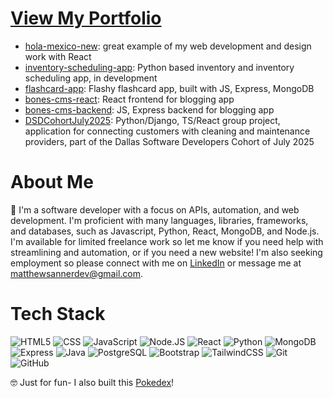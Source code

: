 # [**View My Portfolio**](https://github.com/stars/matthewsanner/lists/portfolio)

- [hola-mexico-new](https://github.com/matthewsanner/hola-mexico-new): great example of my web development and design work with React
- [inventory-scheduling-app](https://github.com/matthewsanner/inventory-scheduling-app): Python based inventory and inventory scheduling app, in development
- [flashcard-app](https://github.com/matthewsanner/flashcard-app): Flashy flashcard app, built with JS, Express, MongoDB
- [bones-cms-react](https://github.com/matthewsanner/bones-cms-react): React frontend for blogging app
- [bones-cms-backend](https://github.com/matthewsanner/bones-cms-backend): JS, Express backend for blogging app
- [DSDCohortJuly2025](https://github.com/team-aaryan-and-yoon/DSDCohortJuly2025): Python/Django, TS/React group project, application for connecting customers with cleaning and maintenance providers, part of the Dallas Software Developers Cohort of July 2025

# About Me

👋 I'm a software developer with a focus on APIs, automation, and web development. I'm proficient with many languages, libraries, frameworks, and databases, such as Javascript, Python, React, MongoDB, and Node.js. I'm available for limited freelance work so let me know if you need help with streamlining and automation, or if you need a new website! I'm also seeking employment so please connect with me on [LinkedIn](https://www.linkedin.com/in/matthew-sanner2/) or message me at [matthewsannerdev@gmail.com](mailto:matthewsannerdev@gmail.com).

# Tech Stack

![HTML5](https://img.shields.io/badge/-HTML5-333333?logo=HTML5) ![CSS](https://img.shields.io/badge/-CSS-333333?logo=css3) ![JavaScript](https://img.shields.io/badge/-JavaScript-333333?logo=javascript) ![Node.JS](https://img.shields.io/badge/-Node.js-333333?logo=node.js) ![React](https://img.shields.io/badge/-React-333333?logo=react) ![Python](https://img.shields.io/badge/-Python-333333?logo=python) ![MongoDB](https://img.shields.io/badge/-MongoDB-333333?logo=mongodb) ![Express](https://img.shields.io/badge/-Express-333333?logo=express) ![Java](https://img.shields.io/badge/-Java-333333?logo=java) ![PostgreSQL](https://img.shields.io/badge/-PostgreSQL-333333?logo=postgresql) ![Bootstrap](https://img.shields.io/badge/-Bootstrap-333333?logo=bootstrap) ![TailwindCSS](https://img.shields.io/badge/-TailwindCSS-333333?logo=tailwindcss) ![Git](https://img.shields.io/badge/-Git-333333?logo=git) ![GitHub](https://img.shields.io/badge/-GitHub-333333?logo=github)

🤓 Just for fun- I also built this [Pokedex](https://pokemon-team-builder.onrender.com/)! 
